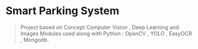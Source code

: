 # Smart Parking System
> Project based on Concept Computer Vision , Deep Learning and Images
> Modules used along with Python : OpenCV , YOLO , EasyOCR , Mongodb.